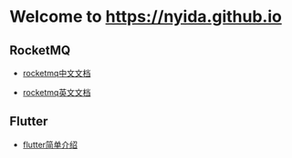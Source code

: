# Welcome to https://nyida.github.io

## RocketMQ
- [rocketmq中文文档](rocketmq-docs/cn/README.md) 

- [rocketmq英文文档](rocketmq-docs/en/README.md)

## Flutter
- [flutter简单介绍](flutter.md)
